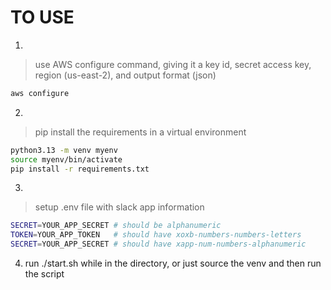 # TO USE
1. 
> use AWS configure command, giving it a key id, secret access key, region (us-east-2), and output format (json)
```bash
aws configure
```
2.
> pip install the requirements in a virtual environment
```bash
python3.13 -m venv myenv
source myenv/bin/activate
pip install -r requirements.txt
```
3.
> setup .env file with slack app information
```bash
SECRET=YOUR_APP_SECRET # should be alphanumeric
TOKEN=YOUR_APP_TOKEN   # should have xoxb-numbers-numbers-letters
SECRET=YOUR_APP_SECRET # should have xapp-num-numbers-alphanumeric
```
4. run ./start.sh while in the directory, or just source the venv and then run the script
